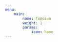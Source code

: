 ```yaml
---
menu:
    main:
        name: Головна
        weight: 1
        params:
            icon: home
---
```

